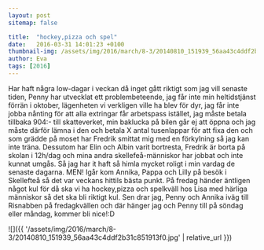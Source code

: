 ```yaml
---
layout: post
sitemap: false

title:  "hockey,pizza och spel"
date:   2016-03-31 14:01:23 +0100
thumbnail-img: /assets/img/2016/march/8-3/20140810_151939_56aa43c4ddf2b31c851913f0.jpg
author: Eva
tags: [2016]
---
```


Har haft några low-dagar i veckan då inget gått riktigt som jag vill senaste tiden, Penny har utvecklat ett problembeteende, jag får inte min heltidstjänst förrän i oktober, lägenheten vi verkligen ville ha blev för dyr, jag får inte jobba nånting för att alla extringar får arbetspass istället, jag måste betala tillbaka 904:- till skatteverket, min baklucka på bilen går ej att öppna och jag måste därför lämna i den och betala X antal tusenlappar för att fixa den och som grädde på moset har Fredrik smittat mig med en förkylning så jag kan inte träna. Dessutom har Elin och Albin varit bortresta, Fredrik är borta på skolan i 12h/dag och mina andra skellefeå-människor har jobbat och inte kunnat umgås. Så jag har it haft så himla mycket roligt i min vardag de senaste dagarna. MEN! Igår kom Annika, Pappa och Lilly på besök i Skellefteå så det var veckans hittils bästa punkt. På fredag händer äntligen något kul för då ska vi ha hockey,pizza och spelkväll hos Lisa med härliga människor så det ska bli riktigt kul. Sen drar jag, Penny och Annika iväg till Risnabben på fredagkvällen och där hänger jag och Penny till på söndag eller måndag, kommer bli nice!:D

![]({{ '/assets/img/2016/march/8-3/20140810_151939_56aa43c4ddf2b31c851913f0.jpg'  | relative_url }})

